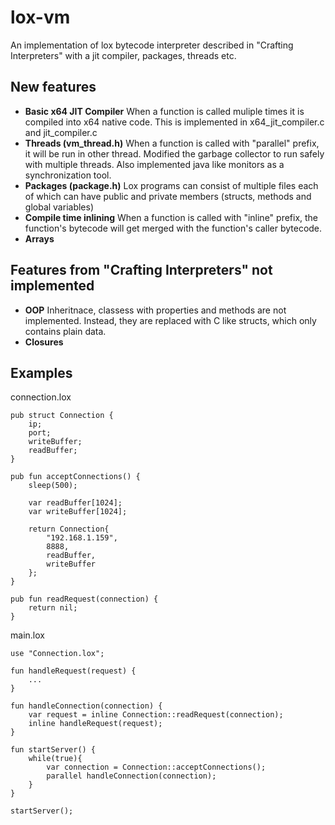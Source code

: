 # lox-vm

An implementation of lox bytecode interpreter described in "Crafting Interpreters" with a jit compiler, packages, threads etc.

## New features
- <b>Basic x64 JIT Compiler</b> When a function is called muliple times it is compiled into x64 native code. This is implemented in x64_jit_compiler.c and jit_compiler.c
- <b>Threads (vm_thread.h)</b> When a function is called with "parallel" prefix, it will be run in other thread. Modified the garbage collector to run safely with multiple threads. Also implemented java like monitors as a synchronization tool. 
- <b>Packages (package.h)</b> Lox programs can consist of multiple files each of which can have public and private members (structs, methods and global variables)
- <b>Compile time inlining</b> When a function is called with "inline" prefix, the function's bytecode will get merged with the function's caller bytecode.
- <b>Arrays</b>

## Features from "Crafting Interpreters" not implemented
- <b>OOP</b> Inheritnace, classess with properties and methods are not implemented. Instead, they are replaced with C like structs, which only contains plain data.
- <b>Closures</b>

## Examples
connection.lox
```lox
pub struct Connection {
    ip;
    port;
    writeBuffer;
    readBuffer;
}

pub fun acceptConnections() {
    sleep(500);

    var readBuffer[1024];
    var writeBuffer[1024];

    return Connection{
        "192.168.1.159",
        8888,
        readBuffer,
        writeBuffer
    };
}

pub fun readRequest(connection) {
    return nil;
}
```
main.lox
```lox
use "Connection.lox";

fun handleRequest(request) {
    ...
}

fun handleConnection(connection) {
    var request = inline Connection::readRequest(connection);
    inline handleRequest(request);
}

fun startServer() {
    while(true){
        var connection = Connection::acceptConnections();
        parallel handleConnection(connection);
    }
}

startServer();
```
